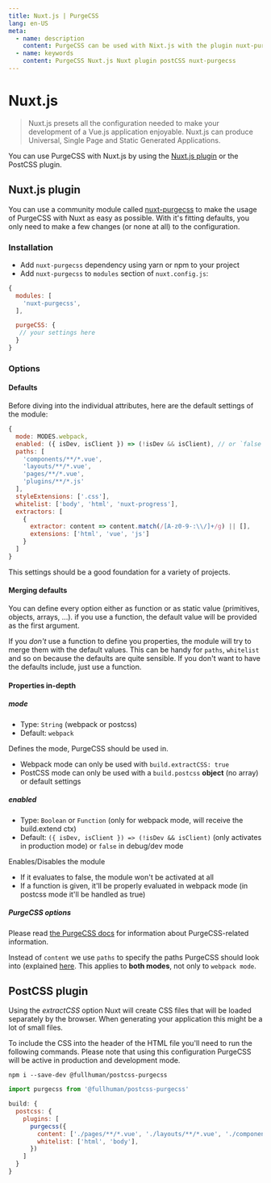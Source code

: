 ```yaml
---
title: Nuxt.js | PurgeCSS
lang: en-US
meta:
  - name: description
    content: PurgeCSS can be used with Nixt.js with the plugin nuxt-purgecss or with the PostCSS plugin.
  - name: keywords
    content: PurgeCSS Nuxt.js Nuxt plugin postCSS nuxt-purgecss
---
```


# Nuxt.js

> Nuxt.js presets all the configuration needed to make your development of a Vue.js application enjoyable. Nuxt.js can produce Universal, Single Page and Static Generated Applications.

You can use PurgeCSS with Nuxt.js by using the [Nuxt.js plugin](https://github.com/Developmint/nuxt-purgecss) or the PostCSS plugin.

## Nuxt.js plugin

You can use a community module called [nuxt-purgecss](https://github.com/Developmint/nuxt-purgecss) to make the usage of PurgeCSS with Nuxt as easy as possible. With it's fitting defaults, you only need to make a few changes (or none at all)
to the configuration.

### Installation

- Add `nuxt-purgecss` dependency using yarn or npm to your project
- Add `nuxt-purgecss` to `modules` section of `nuxt.config.js`:

```js
{
  modules: [
    'nuxt-purgecss',
  ],

  purgeCSS: {
   // your settings here
  }
}
```

### Options

#### Defaults

Before diving into the individual attributes, here are the default settings of the module:

```js
{
  mode: MODES.webpack,
  enabled: ({ isDev, isClient }) => (!isDev && isClient), // or `false` when in dev/debug mode
  paths: [
    'components/**/*.vue',
    'layouts/**/*.vue',
    'pages/**/*.vue',
    'plugins/**/*.js'
  ],
  styleExtensions: ['.css'],
  whitelist: ['body', 'html', 'nuxt-progress'],
  extractors: [
    {
      extractor: content => content.match(/[A-z0-9-:\\/]+/g) || [],
      extensions: ['html', 'vue', 'js']
    }
  ]
}
```

This settings should be a good foundation for a variety of projects.

#### Merging defaults

You can define every option either as function or as static value (primitives, objects, arrays, ...).
if you use a function, the default value will be provided as the first argument.

If you *don't* use a function to define you properties, the module will try to
merge them with the default values. This can be handy for `paths`, `whitelist` and so on because
the defaults are quite sensible. If you don't want to have the defaults include, just use a function.

#### Properties in-depth

##### mode

* Type: `String` (webpack or postcss)
* Default: `webpack`

Defines the mode, PurgeCSS should be used in.

* Webpack mode can only be used with `build.extractCSS: true`
* PostCSS mode can only be used with a `build.postcss` **object** (no array) or default settings

##### enabled

* Type: `Boolean` or `Function` (only for webpack mode, will receive the build.extend ctx)
* Default: `({ isDev, isClient }) => (!isDev && isClient)` (only activates in production mode) or `false` in debug/dev mode

Enables/Disables the module

* If it evaluates to false, the module won't be activated at all
* If a function is given, it'll be properly evaluated in webpack mode (in postcss mode it'll be handled as true)


##### PurgeCSS options

Please read [the PurgeCSS docs](https://www.purgecss.com/configuration) for information about
PurgeCSS-related information.

Instead of `content` we use `paths` to specify the paths PurgeCSS should look into (explained [here](https://www.purgecss.com/with-webpack#options).
This applies to **both modes**, not only to `webpack mode`.

## PostCSS plugin

Using the *extractCSS* option Nuxt will create CSS files that will be loaded separately by the browser.
When generating your application this might be a lot of small files.

To include the CSS into the header of the HTML file you'll need to run the following commands. 
Please note that using this configuration PurgeCSS will be active in production and development mode.

```text
npm i --save-dev @fullhuman/postcss-purgecss
```

```js
import purgecss from '@fullhuman/postcss-purgecss'
```

```javascript
build: {
  postcss: {
    plugins: [
      purgecss({
        content: ['./pages/**/*.vue', './layouts/**/*.vue', './components/**/*.vue'],
        whitelist: ['html', 'body'],
      })
    ]
  }
}
```